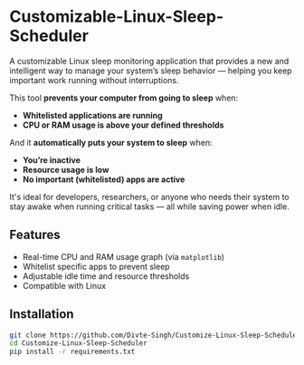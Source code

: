 # Customizable-Linux-Sleep-Scheduler

A customizable Linux sleep monitoring application that provides a new and intelligent way to manage your system’s sleep behavior — helping you keep important work running without interruptions.

This tool **prevents your computer from going to sleep** when:
- **Whitelisted applications are running**
- **CPU or RAM usage is above your defined thresholds**

And it **automatically puts your system to sleep** when:
- **You’re inactive**
- **Resource usage is low**
- **No important (whitelisted) apps are active**

It's ideal for developers, researchers, or anyone who needs their system to stay awake when running critical tasks — all while saving power when idle.

## Features

- Real-time CPU and RAM usage graph (via `matplotlib`)
- Whitelist specific apps to prevent sleep
- Adjustable idle time and resource thresholds
- Compatible with Linux 

## Installation

```bash
git clone https://github.com/Divte-Singh/Customize-Linux-Sleep-Scheduler.git
cd Customize-Linux-Sleep-Scheduler
pip install -r requirements.txt
